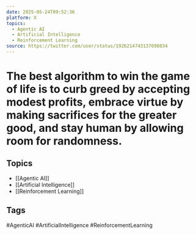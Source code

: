 ```yaml
---
date: 2025-05-24T09:52:36
platform: X
topics:
  - Agentic AI
  - Artificial Intelligence
  - Reinforcement Learning
source: https://twitter.com/user/status/1926214743137698034
---
```

# The best algorithm to win the game of life is to curb greed by accepting modest profits, embrace virtue by making sacrifices for the greater good, and stay human by allowing room for randomness.

## Topics
- [[Agentic AI]]
- [[Artificial Intelligence]]
- [[Reinforcement Learning]]

## Tags
#AgenticAI #ArtificialIntelligence #ReinforcementLearning